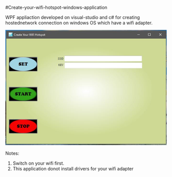 #Create-your-wifi-hotspot-windows-application

WPF appliaction developed on visual-studio and c# for creating hostednetwork connection on windows OS which have a wifi adapter.


![alt text](Capture.JPG)


Notes:
  1. Switch on your wifi first.
  2. This application donot install drivers for your wifi adapter
